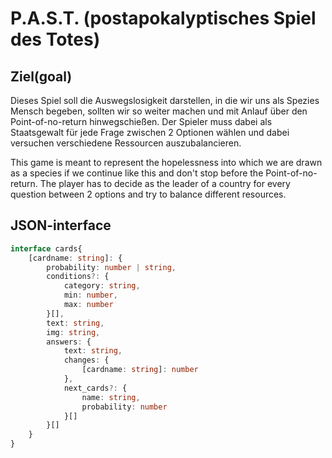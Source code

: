 # P.A.S.T. (postapokalyptisches Spiel des Totes)

## Ziel(goal)
Dieses Spiel soll die Auswegslosigkeit darstellen, in die wir uns als Spezies
Mensch begeben, sollten wir so weiter machen und mit Anlauf über den Point-of-no-return
hinwegschießen. Der Spieler muss dabei als Staatsgewalt für jede Frage zwischen 2
Optionen wählen und dabei versuchen verschiedene Ressourcen auszubalancieren.


This game is meant to represent the hopelessness into which we are drawn as a species if
we continue like this and don't stop before the Point-of-no-return.
The player has to decide as the leader of a country for every question between 2
options and try to balance different resources.


## JSON-interface
``` typescript
interface cards{
	[cardname: string]: {
		probability: number | string,
		conditions?: {
			category: string,
			min: number,
			max: number
		}[],
		text: string,
		img: string,
		answers: {
			text: string,
			changes: {
				[cardname: string]: number
			},
			next_cards?: {
				name: string,
				probability: number
			}[]
		}[]
	}
}
```